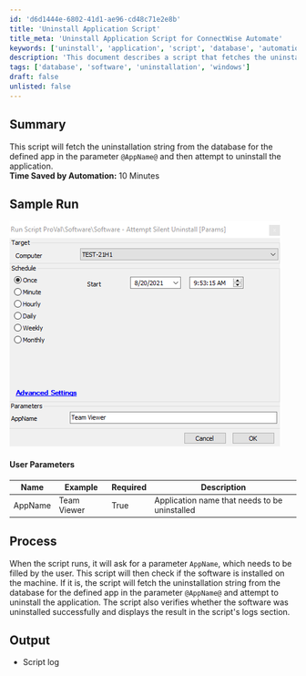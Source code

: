 ```yaml
---
id: 'd6d1444e-6802-41d1-ae96-cd48c71e2e8b'
title: 'Uninstall Application Script'
title_meta: 'Uninstall Application Script for ConnectWise Automate'
keywords: ['uninstall', 'application', 'script', 'database', 'automation']
description: 'This document describes a script that fetches the uninstallation string for a specified application from the database and attempts to uninstall it. It includes user parameters, process details, and output logs, making it a useful tool for managing software uninstallation efficiently.'
tags: ['database', 'software', 'uninstallation', 'windows']
draft: false
unlisted: false
---
```


## Summary

This script will fetch the uninstallation string from the database for the defined app in the parameter `@AppName@` and then attempt to uninstall the application.  
**Time Saved by Automation:** 10 Minutes

## Sample Run

![Sample Run](../../../static/img/Software---Attempt-Silent-Uninstall-Params/image_1.png)

#### User Parameters

| Name     | Example      | Required | Description                               |
|----------|--------------|----------|-------------------------------------------|
| AppName  | Team Viewer  | True     | Application name that needs to be uninstalled |

## Process

When the script runs, it will ask for a parameter `AppName`, which needs to be filled by the user. This script will then check if the software is installed on the machine. If it is, the script will fetch the uninstallation string from the database for the defined app in the parameter `@AppName@` and attempt to uninstall the application. The script also verifies whether the software was uninstalled successfully and displays the result in the script's logs section.

## Output

- Script log
